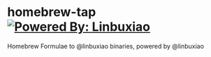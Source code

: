 # homebrew-tap [![Powered By: Linbuxiao](https://img.shields.io/badge/powered%20by-linbuxiao-green.svg?style=flat-square)](https://github.com/linbuxiao)

Homebrew Formulae to @linbuxiao binaries, powered by @linbuxiao
